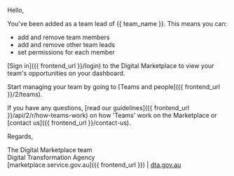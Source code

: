 Hello,  
  
You've been added as a team lead of {{ team_name }}. This means you can:  
  
* add and remove team members
* add and remove other team leads
* set permissions for each member
  
[Sign in]({{ frontend_url }}/login) to the Digital Marketplace to view your team's opportunities on your dashboard.  
  
Start managing your team by going to [Teams and people]({{ frontend_url }}/2/teams).  
  
If you have any questions, [read our guidelines]({{ frontend_url }}/api/2/r/how-teams-work) on how 'Teams' work on the Marketplace or [contact us]({{ frontend_url }}/contact-us).  
  
Regards,  
  
The Digital Marketplace team  
Digital Transformation Agency  
[marketplace.service.gov.au]({{ frontend_url }}) | [dta.gov.au](https://dta.gov.au)
